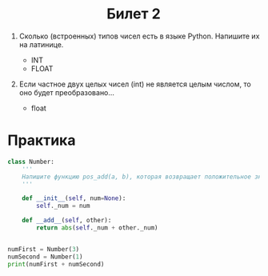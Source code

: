 <h1 align='center'>Билет 2</h1>

1. Сколько (встроенных) типов чисел есть в языке Python. Напишите их на латинице.

    * INT
    * FLOAT

2. Если частное двух целых чисел (int) не является целым числом, то оно будет преобразовано…

    * float

# Практика

```python
class Number:
    '''
    Напишите функцию pos_add(a, b), которая возвращает положительное значение сложения двух целых чисел.
    '''

    def __init__(self, num=None):
        self._num = num 

    def __add__(self, other):
        return abs(self._num + other._num)


numFirst = Number(3)
numSecond = Number(1)
print(numFirst + numSecond)
```